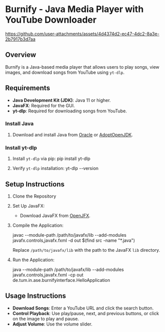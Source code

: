 # Burnify - Java Media Player with YouTube Downloader

https://github.com/user-attachments/assets/4d4374d2-ec47-4dc2-8a3e-2b7917b3d7aa

## Overview

Burnify is a Java-based media player that allows users to play songs, view images, and download songs from YouTube using `yt-dlp`.

## Requirements

- **Java Development Kit (JDK)**: Java 11 or higher.
- **JavaFX**: Required for the GUI.
- **yt-dlp**: Required for downloading songs from YouTube.

### Install Java

1. Download and install Java from [Oracle](https://www.oracle.com/java/technologies/javase-downloads.html) or [AdoptOpenJDK](https://adoptopenjdk.net/).

### Install yt-dlp

1. Install `yt-dlp` via pip:
   pip install yt-dlp

2. Verify `yt-dlp` installation:
   yt-dlp --version

## Setup Instructions

1. Clone the Repository

2. Set Up JavaFX:

   - Download JavaFX from [OpenJFX](https://openjfx.io/).

3. Compile the Application:

   javac --module-path /path/to/javafx/lib --add-modules javafx.controls,javafx.fxml -d out $(find src -name "*.java")

   Replace `/path/to/javafx/lib` with the path to the JavaFX `lib` directory.

4. Run the Application:

   java --module-path /path/to/javafx/lib --add-modules javafx.controls,javafx.fxml -cp out de.tum.in.ase.burnifyinterface.HelloApplication

## Usage Instructions

- **Download Songs**: Enter a YouTube URL and click the search button.
- **Control Playback**: Use play/pause, next, and previous buttons, or click on the image to play and pause.
- **Adjust Volume**: Use the volume slider.
